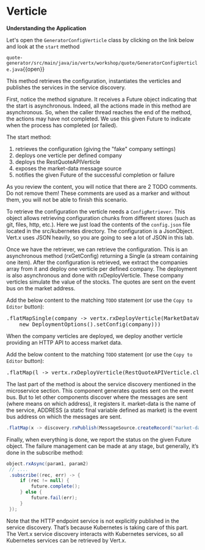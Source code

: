 # Verticle

**Understanding the Application**

Let's open the ``GeneratorConfigVerticle`` class by clicking on the link below and look at the `start` method

``quote-generator/src/main/java/io/vertx/workshop/quote/GeneratorConfigVerticle.java``{{open}}

This method retrieves the configuration, instantiates the verticles and publishes the services in the service discovery.

First, notice the method signature. It receives a Future object indicating that the start is asynchronous. Indeed, all the actions made in this method are asynchronous. So, when the caller thread reaches the end of the method, the actions may have not completed. We use this given Future to indicate when the process has completed (or failed).

The start method:

1. retrieves the configuration (giving the "fake" company settings)
2. deploys one verticle per defined company
3. deploys the RestQuoteAPIVerticle
4. exposes the market-data message source
5. notifies the given Future of the successful completion or failure

As you review the content, you will notice that there are 2 TODO comments. Do not remove them! These comments are used as a marker and without them, you will not be able to finish this scenario.

To retrieve the configuration the verticle needs a ``ConfigRetriever``. This object allows retrieving configuration chunks from different stores (such as git, files, http, etc.). Here we just load the contents of the ``config.json`` file located in the src/kubernetes directory. The configuration is a JsonObject. Vert.x uses JSON heavily, so you are going to see a lot of JSON in this lab.

Once we have the retriever, we can retrieve the configuration. This is an asynchronous method (rxGetConfig) returning a Single (a stream containing one item). After the configuration is retrieved, we extract the companies array from it and deploy one verticle per defined company. The deployment is also asynchronous and done with rxDeployVerticle. These company verticles simulate the value of the stocks. The quotes are sent on the event bus on the market address.

Add the below content to the matching `TODO` statement (or use the `Copy to Editor` button):
      
<pre class="file" data-filename="src/main/java/io/vertx/workshop/quote/GeneratorConfigVerticle.java" data-target="insert" data-marker="// TODO: MarketDataVerticle">
.flatMapSingle(company -> vertx.rxDeployVerticle(MarketDataVerticle.class.getName(),
    new DeploymentOptions().setConfig(company)))
</pre>

When the company verticles are deployed, we deploy another verticle providing an HTTP API to access market data. 

Add the below content to the matching `TODO` statement (or use the `Copy to Editor` button):

<pre class="file" data-filename="src/main/java/io/vertx/workshop/quote/GeneratorConfigVerticle.java" data-target="insert" data-marker="// TODO: RestQuoteAPIVerticle">
.flatMap(l -> vertx.rxDeployVerticle(RestQuoteAPIVerticle.class.getName()))
</pre>

The last part of the method is about the service discovery mentioned in the microservice section. This component generates quotes sent on the event bus. But to let other components discover where the messages are sent (where means on which address), it registers it. market-data is the name of the service, ADDRESS (a static final variable defined as market) is the event bus address on which the messages are sent.

```java
.flatMap(x -> discovery.rxPublish(MessageSource.createRecord("market-data", ADDRESS)))
```

Finally, when everything is done, we report the status on the given Future object. The failure management can be made at any stage, but generally, it’s done in the subscribe method:
                                                                                   
```java
object.rxAsync(param1, param2)
 // ....
 .subscribe((rec, err) -> {
     if (rec != null) {
         future.complete();
     } else {
         future.fail(err);
     }
 });
```

Note that the HTTP endpoint service is not explicitly published in the service discovery. That’s because Kubernetes is taking care of this part. The Vert.x service discovery interacts with Kubernetes services, so all Kubernetes services can be retrieved by Vert.x.